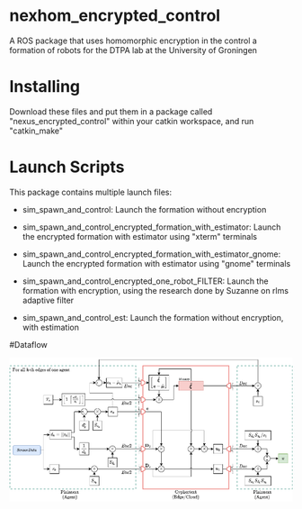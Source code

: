 # nexhom_encrypted_control
A ROS package that uses homomorphic encryption in the control a formation of robots for the DTPA lab at the University of Groningen

# Installing

Download these files and put them in a package called "nexus_encrypted_control" within your catkin workspace, and run "catkin_make"

# Launch Scripts

This package contains multiple launch files:

- sim_spawn_and_control: Launch the formation without encryption

- sim_spawn_and_control_encrypted_formation_with_estimator: Launch the encrypted formation with estimator using "xterm" terminals

- sim_spawn_and_control_encrypted_formation_with_estimator_gnome: Launch the encrypted formation with estimator using "gnome" terminals

- sim_spawn_and_control_encrypted_one_robot_FILTER: Launch the formation with encryption, using the research done by Suzanne on rlms adaptive filter

- sim_spawn_and_control_est: Launch the formation without encryption, with estimation

#Dataflow

![alt text](CDC_dataflow_v2_Fixed.drawio.png)
